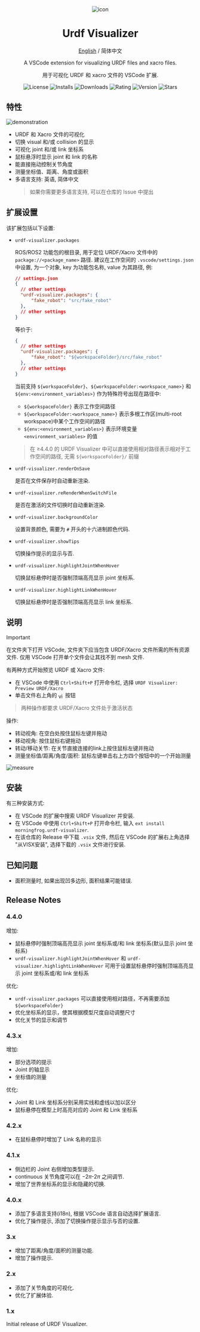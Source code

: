 <div align="center"> 
<img src="./media/images/URDF-Visualizer-banner.jpg" alt="icon"/>

<h1>Urdf Visualizer</h1>

[English](./README.md) / 简体中文

A VSCode extension for visualizing URDF files and xacro files.

用于可视化 URDF 和 xacro 文件的 VSCode 扩展.

![License](https://img.shields.io/github/license/MorningFrog/urdf-visualizer?color=blue)
![Installs](https://img.shields.io/visual-studio-marketplace/i/morningfrog.urdf-visualizer?color=blue)
![Downloads](https://img.shields.io/visual-studio-marketplace/d/morningfrog.urdf-visualizer?color=blue)
![Rating](https://img.shields.io/visual-studio-marketplace/r/morningfrog.urdf-visualizer?color=blue)
![Version](https://img.shields.io/github/package-json/v/MorningFrog/urdf-visualizer?color=blue)
![Stars](https://img.shields.io/github/stars/MorningFrog/urdf-visualizer?style=social)
</div>

## 特性

![demonstration](media/images/demonstration.gif)

- URDF 和 Xacro 文件的可视化
- 切换 visual 和/或 collision 的显示
- 可视化 joint 和/或 link 坐标系
- 鼠标悬浮时显示 joint 和 link 的名称
- 能直接拖动控制关节角度
- 测量坐标值、距离、角度或面积
- 多语言支持: 英语, 简体中文
  > 如果你需要更多语言支持, 可以在仓库的 Issue 中提出

## 扩展设置

该扩展包括以下设置:

- `urdf-visualizer.packages`
  
  ROS/ROS2 功能包的根目录, 用于定位 URDF/Xacro 文件中的 `package://<package_name>` 路径. 建议在工作空间的 `.vscode/settings.json` 中设置, 为一个对象, key 为功能包名称, value 为其路径, 例:
  
  ```json
  // settings.json
  {
    // other settings
    "urdf-visualizer.packages": {
        "fake_robot": "src/fake_robot"
    },
    // other settings
  }
  ```
  等价于:
  ```json
  {
    // other settings
    "urdf-visualizer.packages": {
        "fake_robot": "${workspaceFolder}/src/fake_robot"
    },
    // other settings
  }
  ```

  当前支持 `${workspaceFolder}`、`${workspaceFolder:<workspace_name>}` 和 `${env:<environment_variables>}` 作为特殊符号出现在路径中: 
  - `${workspaceFolder}` 表示工作空间路径
  - `${workspaceFolder:<workspace_name>}` 表示多根工作区(multi-root workspace)中某个工作空间的路径
  - `${env:<environment_variables>}` 表示环境变量 `<environment_variables>` 的值
  
  > 在 ≥4.4.0 的 URDF Visualizer 中可以直接使用相对路径表示相对于工作空间的路径, 无需 `${workspaceFolder}/` 前缀

- `urdf-visualizer.renderOnSave`
  
  是否在文件保存时自动重新渲染.

- `urdf-visualizer.reRenderWhenSwitchFile`
  
  是否在激活的文件切换时自动重新渲染.

- `urdf-visualizer.backgroundColor`
  
  设置背景颜色, 需要为 `#` 开头的十六进制颜色代码.
  
- `urdf-visualizer.showTips`
  
  切换操作提示的显示与否.

- `urdf-visualizer.highlightJointWhenHover`

  切换鼠标悬停时是否强制顶端高亮显示 joint 坐标系.

- `urdf-visualizer.highlightLinkWhenHover`

  切换鼠标悬停时是否强制顶端高亮显示 link 坐标系.

## 说明

> [!IMPORTANT]
> 在文件夹下打开 VSCode, 文件夹下应当包含 URDF/Xacro 文件所需的所有资源文件. 仅用 VSCode 打开单个文件会让其找不到 mesh 文件.

有两种方式开始预览 URDF 或 Xacro 文件:
- 在 VSCode 中使用 `Ctrl+Shift+P` 打开命令栏, 选择 `URDF Visualizer: Preview URDF/Xacro`
- 单击文件右上角的 <img src="media/images/view_icon.png" alt="view icon" style="height:1em; vertical-align:middle;"> 按钮
> 两种操作都要求 URDF/Xacro 文件处于激活状态

操作:
- 转动视角: 在空白处按住鼠标左键并拖动
- 移动视角: 按住鼠标右键拖动
- 转动/移动关节: 在关节直接连接的link上按住鼠标左键并拖动 
- 测量坐标值/距离/角度/面积: 鼠标左键单击右上方四个按钮中的一个开始测量

![measure](media/images/measure.gif)

## 安装

有三种安装方式:
- 在 VSCode 的扩展中搜索 URDF Visualizer 并安装.
- 在 VSCode 中使用 `Ctrl+Shift+P` 打开命令栏, 输入 `ext install morningfrog.urdf-visualizer`.
- 在该仓库的 Release 中下载 `.vsix` 文件, 然后在 VSCode 的扩展右上角选择 "从VISX安装", 选择下载的 `.vsix` 文件进行安装.


## 已知问题

- 面积测量时, 如果出现凹多边形, 面积结果可能错误.

## Release Notes

### 4.4.0

增加:

- 鼠标悬停时强制顶端高亮显示 joint 坐标系或/和 link 坐标系(默认显示 joint 坐标系)
- `urdf-visualizer.highlightJointWhenHover` 和 `urdf-visualizer.highlightLinkWhenHover` 可用于设置鼠标悬停时强制顶端高亮显示 joint 坐标系或/和 link 坐标系

优化:

- `urdf-visualizer.packages` 可以直接使用相对路径，不再需要添加 `${workspaceFolder}`
- 优化坐标系的显示，使其根据模型尺度自动调整尺寸
- 优化关节的显示和调节

### 4.3.x

增加:

- 部分选项的提示
- Joint 的轴显示
- 坐标值的测量

优化: 

- Joint 和 Link 坐标系分别采用实线和虚线以加以区分
- 鼠标悬停在模型上时高亮对应的 Joint 和 Link 坐标系

### 4.2.x

- 在鼠标悬停时增加了 Link 名称的显示

### 4.1.x

- 侧边栏的 Joint 右侧增加类型提示.
- continuous 关节角度可以在 $-2\pi$-$2\pi$ 之间调节.
- 增加了世界坐标系的显示和隐藏的切换.

### 4.0.x

- 添加了多语言支持(i18n), 根据 VSCode 语言自动选择扩展语言.
- 优化了操作提示, 添加了切换操作提示显示与否的设置.

### 3.x

- 增加了距离/角度/面积的测量功能.
- 增加了操作提示.

### 2.x

- 添加了关节角度的可视化.
- 优化了扩展体验.

### 1.x

Initial release of URDF Visualizer.
